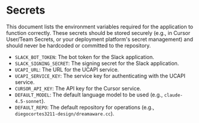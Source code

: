 # Secrets

This document lists the environment variables required for the application to function correctly. These secrets should be stored securely (e.g., in Cursor User/Team Secrets, or your deployment platform's secret management) and should never be hardcoded or committed to the repository.

- `SLACK_BOT_TOKEN`: The bot token for the Slack application.
- `SLACK_SIGNING_SECRET`: The signing secret for the Slack application.
- `UCAPI_URL`: The URL for the UCAPI service.
- `UCAPI_SERVICE_KEY`: The service key for authenticating with the UCAPI service.
- `CURSOR_API_KEY`: The API key for the Cursor service.
- `DEFAULT_MODEL`: The default language model to be used (e.g., `claude-4.5-sonnet`).
- `DEFAULT_REPO`: The default repository for operations (e.g., `diegocortes3211-design/dreamaware.cc`).